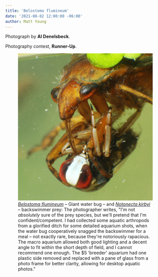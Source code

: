 ```yaml
---
title: 'Belostoma flumineum'
date: '2021-08-02 12:00:00 -06:00'
author: Matt Young
---
```


Photograph by **Al Denelsbeck**.

Photography contest, **Runner-Up**.

<figure>
<img src="/uploads/2021/Denelsbeck_Belostoma_flumineum_Notonecta_kirbyi.jpg" alt="Giant water bug"/>
<figcaption>
<a href="https://bugguide.net/node/view/368937"><i>Belostoma flumineum</i></a> – Giant water bug – and <a href="https://bugguide.net/node/view/17932"><i>Notonecta kirbyi </i></a> – backswimmer prey: The photographer writes, "I'm not <i>absolutely</i> sure of the prey species, but we'll pretend that I'm confident/competent. I had collected some aquatic arthropods from a glorified ditch for some detailed aquarium shots, when the water bug cooperatively snagged the backswimmer for a meal – not exactly rare, because they're notoriously rapacious. The macro aquarium allowed both good lighting and a decent angle to fit within the short depth of field, and I cannot recommend one enough. The $5 'breeder' aquarium had one plastic side removed and replaced with a pane of glass from a photo frame for better clarity, allowing for desktop aquatic photos."
</figcaption>
</figure>
